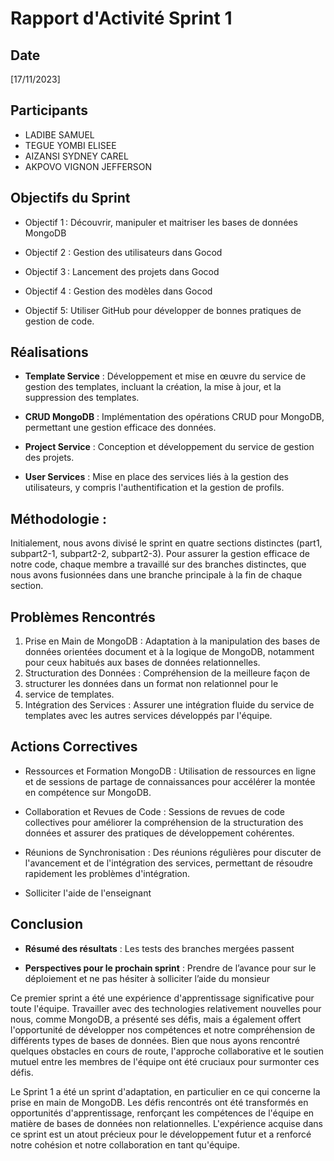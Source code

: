 # Rapport d'Activité Sprint 1

## Date
\[17/11/2023\]

## Participants
- LADIBE SAMUEL
- TEGUE YOMBI ELISEE
- AIZANSI SYDNEY CAREL
- AKPOVO VIGNON JEFFERSON

## Objectifs du Sprint
* Objectif 1 : Découvrir, manipuler et maitriser les bases de données MongoDB 
* Objectif 2 : Gestion des utilisateurs dans Gocod 

* Objectif 3 : Lancement des projets dans Gocod 

* Objectif 4 : Gestion des modèles dans Gocod

* Objectif 5: Utiliser GitHub pour développer de bonnes pratiques de gestion de code.


## Réalisations

- **Template Service** : Développement et mise en œuvre du service de gestion des templates, incluant la création, la mise à jour, et la suppression des templates.

- **CRUD MongoDB** : Implémentation des opérations CRUD pour MongoDB, permettant une gestion efficace des données.

- **Project Service** : Conception et développement du service de gestion des projets.

- **User Services** : Mise en place des services liés à la gestion des utilisateurs, y compris l'authentification et la gestion de profils.

## Méthodologie :
Initialement, nous avons divisé le sprint en quatre sections distinctes (part1, subpart2-1, subpart2-2, subpart2-3). Pour assurer la gestion efficace de notre code, chaque membre a travaillé sur des branches distinctes, que nous avons fusionnées dans une branche principale à la fin de chaque section.

## Problèmes Rencontrés
1. Prise en Main de MongoDB : Adaptation à la manipulation des bases de données orientées document et à la logique de MongoDB, notamment pour ceux habitués aux bases de données relationnelles.
2. Structuration des Données : Compréhension de la meilleure façon de
3. structurer les données dans un format non relationnel pour le
4. service de templates.
5. Intégration des Services : Assurer une intégration fluide du service de templates avec les autres services développés par l'équipe.

## Actions Correctives
- Ressources et Formation MongoDB : Utilisation de ressources en ligne et de sessions de partage de connaissances pour accélérer la montée en compétence sur MongoDB.

- Collaboration et Revues de Code : Sessions de revues de code collectives pour améliorer la compréhension de la structuration des données et assurer des pratiques de développement cohérentes.

-  Réunions de Synchronisation : Des réunions régulières pour discuter de l'avancement et de l'intégration des services, permettant de résoudre rapidement les problèmes d'intégration.

- Solliciter l'aide de l'enseignant

## Conclusion

- **Résumé des résultats** : Les tests des branches mergées passent  

- **Perspectives pour le prochain sprint** : Prendre de l’avance pour sur le déploiement et ne pas hésiter à solliciter l’aide du monsieur  

Ce premier sprint a été une expérience d'apprentissage significative pour toute l'équipe. Travailler avec des technologies relativement nouvelles pour nous, comme MongoDB, a présenté ses défis, mais a également offert l'opportunité de développer nos compétences et notre compréhension de différents types de bases de données. Bien que nous ayons rencontré quelques obstacles en cours de route, l'approche collaborative et le soutien mutuel entre les membres de l'équipe ont été cruciaux pour surmonter ces défis.

Le Sprint 1 a été un sprint d'adaptation, en particulier en ce qui concerne la prise en main de MongoDB. Les défis rencontrés ont été transformés en opportunités d'apprentissage, renforçant les compétences de l'équipe en matière de bases de données non relationnelles. L'expérience acquise dans ce sprint est un atout précieux pour le développement futur et a renforcé notre cohésion et notre collaboration en tant qu'équipe.
